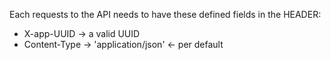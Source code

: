 Each requests to the API needs to have these defined fields in the HEADER:
* X-app-UUID -> a valid UUID
* Content-Type -> 'application/json' <- per default